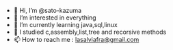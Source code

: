 - 👋 Hi, I’m @sato-kazuma
- 👀 I’m interested in everything
- 🌱 I’m currently learning java,sql,linux
- 💞️ I studied c,assembly,list,tree and recorsive methods
- 📫 How to reach me : lasalviafra@gmail.com

<!---
sato-kazuma/sato-kazuma is a ✨ special ✨ repository because its `README.md` (this file) appears on your GitHub profile.
You can click the Preview link to take a look at your changes.
--->

